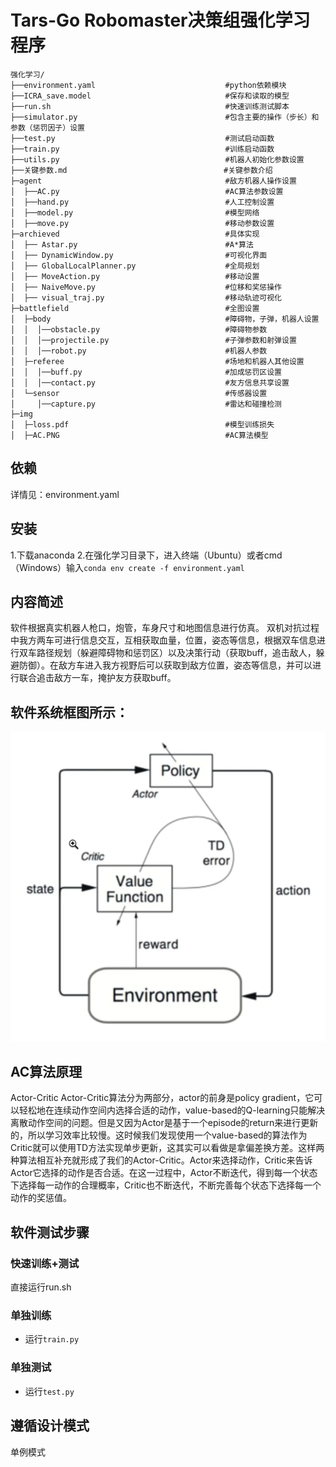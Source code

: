 # Tars-Go Robomaster决策组强化学习程序

```
强化学习/
├──environment.yaml                             #python依赖模块
├──ICRA_save.model                              #保存和读取的模型
├──run.sh                                       #快速训练测试脚本
├──simulator.py                                 #包含主要的操作（步长）和参数（惩罚因子）设置
├──test.py                                      #测试启动函数
├──train.py                                     #训练启动函数
├──utils.py                                     #机器人初始化参数设置
├──关键参数.md                                   #关键参数介绍
├─agent                                         #敌方机器人操作设置
│  ├──AC.py                                     #AC算法参数设置
│  ├──hand.py                                   #人工控制设置
│  ├──model.py                                  #模型网络
│  ├──move.py                                   #移动参数设置
├─archieved                                     #具体实现
│  ├── Astar.py                                 #A*算法
│  ├── DynamicWindow.py                         #可视化界面
│  ├── GlobalLocalPlanner.py                    #全局规划
│  ├── MoveAction.py                            #移动设置
│  ├── NaiveMove.py                             #位移和奖惩操作
│  ├── visual_traj.py                           #移动轨迹可视化
├─battlefield                                   #全图设置
│  ├─body                                       #障碍物，子弹，机器人设置
│  │  │──obstacle.py                            #障碍物参数
│  │  │──projectile.py                          #子弹参数和射弹设置
│  │  │──robot.py                               #机器人参数
│  ├─referee                                    #场地和机器人其他设置
│  │  │──buff.py                                #加成惩罚区设置
│  │  │──contact.py                             #友方信息共享设置
│  └─sensor                                     #传感器设置
│     │──capture.py                             #雷达和碰撞检测
├─img
│  ├─loss.pdf                                   #模型训练损失
│  ├─AC.PNG                                     #AC算法模型
```
## 依赖
详情见：environment.yaml

## 安装
1.下载anaconda
2.在强化学习目录下，进入终端（Ubuntu）或者cmd（Windows）输入`conda env create -f environment.yaml`


## 内容简述

软件根据真实机器人枪口，炮管，车身尺寸和地图信息进行仿真。 双机对抗过程中我方两车可进行信息交互，互相获取血量，位置，姿态等信息，根据双车信息进行双车路径规划（躲避障碍物和惩罚区）以及决策行动（获取buff，追击敌人，躲避防御）。在敌方车进入我方视野后可以获取到敌方位置，姿态等信息，并可以进行联合追击敌方一车，掩护友方获取buff。

## 软件系统框图所示：
![AC](img/AC.png)


## AC算法原理
Actor-Critic Actor-Critic算法分为两部分，actor的前身是policy gradient，它可以轻松地在连续动作空间内选择合适的动作，value-based的Q-learning只能解决离散动作空间的问题。但是又因为Actor是基于一个episode的return来进行更新的，所以学习效率比较慢。这时候我们发现使用一个value-based的算法作为Critic就可以使用TD方法实现单步更新，这其实可以看做是拿偏差换方差。这样两种算法相互补充就形成了我们的Actor-Critic。Actor来选择动作，Critic来告诉Actor它选择的动作是否合适。在这一过程中，Actor不断迭代，得到每一个状态下选择每一动作的合理概率，Critic也不断迭代，不断完善每个状态下选择每一个动作的奖惩值。



## 软件测试步骤

### 快速训练+测试

直接运行run.sh

### 单独训练

* 运行`train.py`

### 单独测试

* 运行`test.py`


## 遵循设计模式

单例模式
